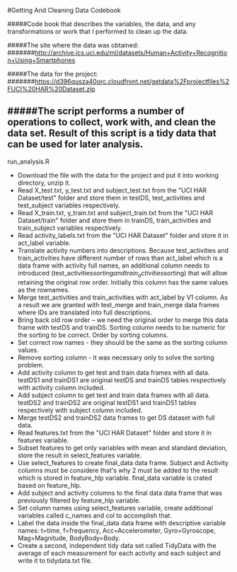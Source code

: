 #Getting And Cleaning Data Codebook

#####Code book that describes the variables, the data, and any transformations or work that I performed to clean up the data.

#####The site where the data was obtained: 
#######http://archive.ics.uci.edu/ml/datasets/Human+Activity+Recognition+Using+Smartphones 

#####The data for the project: 
#######https://d396qusza40orc.cloudfront.net/getdata%2Fprojectfiles%2FUCI%20HAR%20Dataset.zip

#####The script performs a number of operations to collect, work with, and clean the data set. Result of this script is a tidy data that can be used for later analysis.
---
run_analysis.R

* Download the file with the data for the project and put it into working directory, unzip it.
* Read X_test.txt, y_test.txt and subject_test.txt from the "UCI HAR Dataset/test" folder and store them in testDS, test_activities and test_subject variables respectively.
* Read X_train.txt, y_train.txt and subject_train.txt from the "UCI HAR Dataset/train" folder and store them in trainDS, train_activities and train_subject variables respectively.
* Read activity_labels.txt from the "UCI HAR Dataset" folder and store it in act_label variable.
* Translate activity numbers into descriptions. Because test_activities and train_activities have different number of rows than act_label which is a data frame with activity full names, an additional column needs to introduced (test_activities$sorting and train_activities$sorting) that will allow retaining the original row order. Initially this column has the same values as the rownames.
* Merge test_activities and train_activities with act_label by V1 column. As a result we are granted with test_merge and train_merge data frames where IDs are translated into full descriptions.
* Bring back old row order – we need the original order to merge this data frame with testDS and trainDS. Sorting column needs to be numeric for the sorting to be correct. Order by sorting columns.
* Set correct row names - they should be the same as the sorting column values.
* Remove sorting column - it was necessary only to solve the sorting problem.
* Add activity column to get test and train data frames with all data. testDS1 and trainDS1 are original testDS and trainDS tables respectively with activity column included.
* Add subject column to get test and train data frames with all data. testDS2 and trainDS2 are original testDS1 and trainDS1 tables respectively with subject column included.
* Merge testDS2 and trainDS2 data frames to get DS dataset with full data.
* Read features.txt from the "UCI HAR Dataset" folder and store it in features variable.
* Subset features to get only variables with mean and standard deviation, store the result in select_features variable.
* Use select_features to create final_data data frame. Subject and Activity columns must be considere that's why 2 must be added to the result which is stored in feature_hlp variable. final_data variable is crated based on feature_hlp.
* Add subject and activity columns to the final data data frame that was previously filtered by feature_hlp variable.
* Set column names using select_features variable, create additional variables called c_names and col to accomplish that.
* Label the data inside the final_data data frame with descriptive variable names: t=time, f=frequency, Acc=Accelerometer, Gyro=Gyroscope, Mag=Magnitude, BodyBody=Body.
* Create a second, independent tidy data set called TidyData with the average of each measurement for each activity and each subject and write it to tidydata.txt file.
